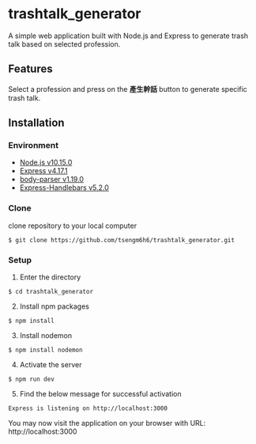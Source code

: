 # trashtalk_generator
A simple web application built with Node.js and Express to generate trash talk based on selected profession.

## Features
Select a profession and press on the **產生幹話** button to generate specific trash talk.

## Installation

### Environment
* [Node.js v10.15.0](https://nodejs.org/en/download/)
* [Express v4.17.1](https://www.npmjs.com/package/express)
* [body-parser v1.19.0](https://www.npmjs.com/package/body-parser)
* [Express-Handlebars v5.2.0](https://www.npmjs.com/package/express-handlebars)

### Clone
clone repository to your local computer
```
$ git clone https://github.com/tsengm6h6/trashtalk_generator.git
```

### Setup
1. Enter the directory
```
$ cd trashtalk_generator
```

2. Install npm packages
```
$ npm install
```

3. Install nodemon
```
$ npm install nodemon
```

4. Activate the server
```
$ npm run dev
```

5. Find the below message for successful activation
```
Express is listening on http://localhost:3000
```
You may now visit the application on your browser with URL: http://localhost:3000
